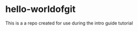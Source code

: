 hello-worldofgit
================

This is a a repo created for use during the intro guide tutorial
